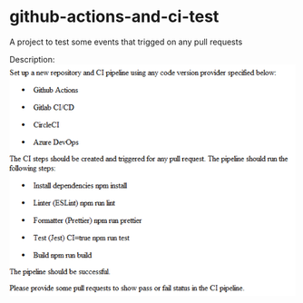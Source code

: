# github-actions-and-ci-test

A project to test some events that trigged on any pull requests

Description:
![img.png](img.png)
